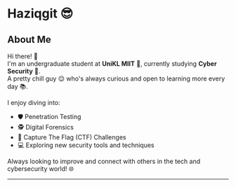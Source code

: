 # Haziqgit 😎

## About Me

Hi there! 👋  
I'm an undergraduate student at **UniKL MIIT** 🏫, currently studying **Cyber Security** 🔐.  
A pretty chill guy 😌 who's always curious and open to learning more every day 📚.

I enjoy diving into:
- 🛡️ Penetration Testing  
- 🕵️ Digital Forensics  
- 🧠 Capture The Flag (CTF) Challenges  
- 💻 Exploring new security tools and techniques

Always looking to improve and connect with others in the tech and cybersecurity world! 🌐

---
